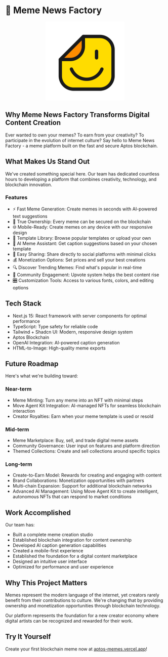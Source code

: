 # 🚀 Meme News Factory

<div align="center">
  <img src="public/logo.png" alt="Meme News Factory Logo" width="250px"/>
</div>

## Why Meme News Factory Transforms Digital Content Creation

Ever wanted to own your memes? To earn from your creativity? To participate in the evolution of internet culture? Say hello to Meme News Factory - a meme platform built on the fast and secure Aptos blockchain.

## What Makes Us Stand Out

We've created something special here. Our team has dedicated countless hours to developing a platform that combines creativity, technology, and blockchain innovation.

### Features

- ⚡ Fast Meme Generation: Create memes in seconds with AI-powered text suggestions
- 🔐 True Ownership: Every meme can be secured on the blockchain
- 🌐 Mobile-Ready: Create memes on any device with our responsive design
- 🎨 Template Library: Browse popular templates or upload your own
- 🧠 AI Meme Assistant: Get caption suggestions based on your chosen template
- 🔄 Easy Sharing: Share directly to social platforms with minimal clicks
- 💰 Monetization Options: Set prices and sell your best creations
- 🔍 Discover Trending Memes: Find what's popular in real-time
- 👥 Community Engagement: Upvote system helps the best content rise
- 🎛️ Customization Tools: Access to various fonts, colors, and editing options

## Tech Stack

- Next.js 15: React framework with server components for optimal performance
- TypeScript: Type safety for reliable code
- Tailwind + Shadcn UI: Modern, responsive design system
- Aptos Blockchain
- OpenAI Integration: AI-powered caption generation 
- HTML-to-Image: High-quality meme exports

## Future Roadmap

Here's what we're building toward:

### Near-term
- Meme Minting: Turn any meme into an NFT with minimal steps
- Move Agent Kit Integration: AI-managed NFTs for seamless blockchain interaction
- Creator Royalties: Earn when your meme template is used or resold

### Mid-term
- Meme Marketplace: Buy, sell, and trade digital meme assets
- Community Governance: User input on features and platform direction
- Themed Collections: Create and sell collections around specific topics

### Long-term
- Create-to-Earn Model: Rewards for creating and engaging with content
- Brand Collaborations: Monetization opportunities with partners
- Multi-chain Expansion: Support for additional blockchain networks
- Advanced AI Management: Using Move Agent Kit to create intelligent, autonomous NFTs that can respond to market conditions

## Work Accomplished

Our team has:
- Built a complete meme creation studio
- Established blockchain integration for content ownership
- Developed AI caption generation capabilities
- Created a mobile-first experience
- Established the foundation for a digital content marketplace
- Designed an intuitive user interface
- Optimized for performance and user experience

## Why This Project Matters

Memes represent the modern language of the internet, yet creators rarely benefit from their contributions to culture. We're changing that by providing ownership and monetization opportunities through blockchain technology.

Our platform represents the foundation for a new creator economy where digital artists can be recognized and rewarded for their work.

## Try It Yourself

Create your first blockchain meme now at [aptos-memes.vercel.app](https://aptos-memes.vercel.app/)!
